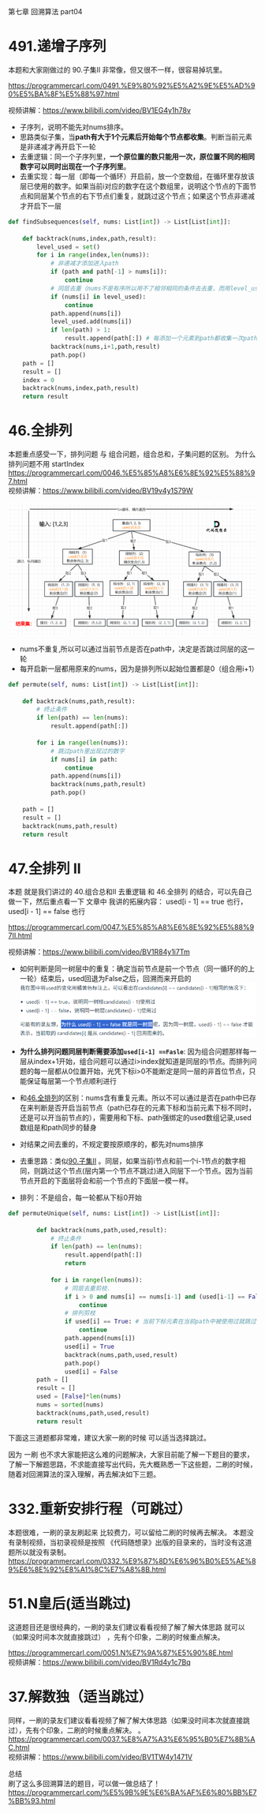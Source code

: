 第七章 回溯算法 part04

 
# 491.递增子序列 

本题和大家刚做过的 90.子集II 非常像，但又很不一样，很容易掉坑里。 

https://programmercarl.com/0491.%E9%80%92%E5%A2%9E%E5%AD%90%E5%BA%8F%E5%88%97.html 

视频讲解：https://www.bilibili.com/video/BV1EG4y1h78v  

- 子序列，说明不能先对nums排序。
- 思路类似子集，当**path有大于1个元素后开始每个节点都收集**。判断当前元素是非递减才再开启下一轮
- 去重逻辑：同一个子序列里，**一个原位置的数只能用一次，原位置不同的相同数字可以同时出现在一个子序列里**。
- 去重实现：每一层（即每一个循环）开启前，放一个空数组，在循环里存放该层已使用的数字。如果当前i对应的数字在这个数组里，说明这个节点的下面节点和同层某个节点的右下节点们重复，就跳过这个节点；如果这个节点非递减才开启下一层

```Python
def findSubsequences(self, nums: List[int]) -> List[List[int]]:
    
    def backtrack(nums,index,path,result):
        level_used = set()
        for i in range(index,len(nums)):
            # 非递减才添加进入path
            if (path and path[-1] > nums[i]):
                continue
            # 同层去重（nums不是有序所以用不了相邻相同的条件去去重，而用level_used记录使用过的）
            if (nums[i] in level_used):
                continue
            path.append(nums[i])
            level_used.add(nums[i])
            if len(path) > 1:
                result.append(path[:]) # 每添加一个元素到path都收集一次path
            backtrack(nums,i+1,path,result)
            path.pop()
    path = []
    result = []
    index = 0
    backtrack(nums,index,path,result)
    return result
```

# 46.全排列 
本题重点感受一下，排列问题 与 组合问题，组合总和，子集问题的区别。 为什么排列问题不用 startIndex 
https://programmercarl.com/0046.%E5%85%A8%E6%8E%92%E5%88%97.html   
视频讲解：https://www.bilibili.com/video/BV19v4y1S79W   

![alt text](image-13.png)
- nums不重复,所以可以通过当前节点是否在path中，决定是否跳过同层的这一轮
- 每开启新一层都用原来的nums，因为是排列所以起始位置都是0（组合用i+1）

```Python
def permute(self, nums: List[int]) -> List[List[int]]:
    
    def backtrack(nums,path,result):
        # 终止条件
        if len(path) == len(nums):
            result.append(path[:])

        for i in range(len(nums)):
            # 跳过path里出现过的数字
            if nums[i] in path:
                continue
            path.append(nums[i])
            backtrack(nums,path,result)
            path.pop()
    
    path = []
    result = []
    backtrack(nums,path,result)
    return result
```

# 47.全排列 II 
本题 就是我们讲过的 40.组合总和II 去重逻辑 和 46.全排列 的结合，可以先自己做一下，然后重点看一下 文章中 我讲的拓展内容： used[i - 1] == true 也行，used[i - 1] == false 也行 

https://programmercarl.com/0047.%E5%85%A8%E6%8E%92%E5%88%97II.html     
 
视频讲解：https://www.bilibili.com/video/BV1R84y1i7Tm

- 如何判断是同一树层中的重复：确定当前节点是前一个节点（同一循环的的上一轮）结束后，used回退为False之后，回溯而来开启的![alt text](image-14.png)
- **为什么排列问题同层判断需要添加```used[i-1] ==Fasle```**: 因为组合问题那样每一层从index+1开始，组合问题可以通过i>index就知道是同层的i节点。而排列问题的每一层都从0位置开始，光凭下标i>0不能断定是同一层的非首位节点，只能保证每层第一个节点顺利进行

- 和[46.全排列](#46全排列)的区别：nums含有重复元素。所以不可以通过是否在path中已存在来判断是否开启当前节点（path已存在的元素下标和当前元素下标不同时，还是可以开当前节点的），需要用和下标、path强绑定的used数组记录,used数组是和path同步的替身
- 对结果之间去重的，不规定要按原顺序的，都先对nums排序
- 去重思路：类似[90.子集II](./0801回溯.md) 。同层，如果当前i节点和前一个i-1节点的数字相同，则跳过这个节点(层内第一个节点不跳过)进入同层下一个节点。因为当前节点开启的下面层将会和前一个节点的下面层一模一样。
- 排列：不是组合，每一轮都从下标0开始
```Python
def permuteUnique(self, nums: List[int]) -> List[List[int]]:
        
        def backtrack(nums,path,used,result):
            # 终止条件
            if len(path) == len(nums):
                result.append(path[:])
                return
                
            for i in range(len(nums)):
                # 同层去重剪枝.
                if i > 0 and nums[i] == nums[i-1] and (used[i-1] == False):
                    continue
                # 排列剪枝
                if used[i] == True: # 当前下标元素在当前path中被使用过就跳过,用used[i] == True代替不含重复元素题目中的nums[i] in path
                    continue
                path.append(nums[i])
                used[i] = True
                backtrack(nums,path,used,result)
                path.pop()
                used[i] = False
        path = []
        result = []
        used = [False]*len(nums)
        nums = sorted(nums)
        backtrack(nums,path,used,result)
        return result
```

下面这三道题都非常难，建议大家一刷的时候 可以适当选择跳过。 

因为 一刷 也不求大家能把这么难的问题解决，大家目前能了解一下题目的要求，了解一下解题思路，不求能直接写出代码，先大概熟悉一下这些题，二刷的时候，随着对回溯算法的深入理解，再去解决如下三题。 


# 332.重新安排行程（可跳过） 
 
本题很难，一刷的录友刷起来 比较费力，可以留给二刷的时候再去解决。
本题没有录制视频，当初录视频是按照 《代码随想录》出版的目录来的，当时没有这道题所以就没有录制。
https://programmercarl.com/0332.%E9%87%8D%E6%96%B0%E5%AE%89%E6%8E%92%E8%A1%8C%E7%A8%8B.html  

# 51.N皇后(适当跳过)
这道题目还是很经典的，一刷的录友们建议看看视频了解了解大体思路 就可以 （如果没时间本次就直接跳过） ，先有个印象，二刷的时候重点解决。  

https://programmercarl.com/0051.N%E7%9A%87%E5%90%8E.html   
视频讲解：https://www.bilibili.com/video/BV1Rd4y1c7Bq 

# 37.解数独（适当跳过）
 同样，一刷的录友们建议看看视频了解了解大体思路（如果没时间本次就直接跳过），先有个印象，二刷的时候重点解决。 
。
https://programmercarl.com/0037.%E8%A7%A3%E6%95%B0%E7%8B%AC.html   
视频讲解：https://www.bilibili.com/video/BV1TW4y1471V

总结  
刷了这么多回溯算法的题目，可以做一做总结了！
https://programmercarl.com/%E5%9B%9E%E6%BA%AF%E6%80%BB%E7%BB%93.html 



